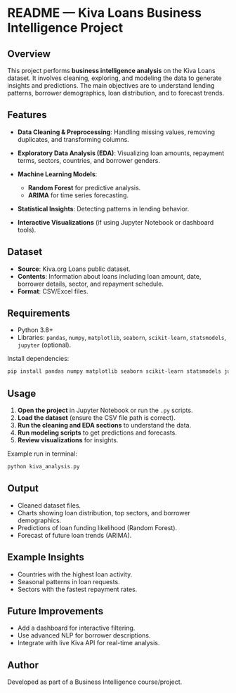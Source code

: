 # README — Kiva Loans Business Intelligence Project

## Overview

This project performs **business intelligence analysis** on the Kiva Loans dataset. It involves cleaning, exploring, and modeling the data to generate insights and predictions. The main objectives are to understand lending patterns, borrower demographics, loan distribution, and to forecast trends.

## Features

* **Data Cleaning & Preprocessing**: Handling missing values, removing duplicates, and transforming columns.
* **Exploratory Data Analysis (EDA)**: Visualizing loan amounts, repayment terms, sectors, countries, and borrower genders.
* **Machine Learning Models**:

  * **Random Forest** for predictive analysis.
  * **ARIMA** for time series forecasting.
* **Statistical Insights**: Detecting patterns in lending behavior.
* **Interactive Visualizations** (if using Jupyter Notebook or dashboard tools).

## Dataset

* **Source**: Kiva.org Loans public dataset.
* **Contents**: Information about loans including loan amount, date, borrower details, sector, and repayment schedule.
* **Format**: CSV/Excel files.

## Requirements

* Python 3.8+
* Libraries: `pandas`, `numpy`, `matplotlib`, `seaborn`, `scikit-learn`, `statsmodels`, `jupyter` (optional).

Install dependencies:

```bash
pip install pandas numpy matplotlib seaborn scikit-learn statsmodels jupyter
```

## Usage

1. **Open the project** in Jupyter Notebook or run the `.py` scripts.
2. **Load the dataset** (ensure the CSV file path is correct).
3. **Run the cleaning and EDA sections** to understand the data.
4. **Run modeling scripts** to get predictions and forecasts.
5. **Review visualizations** for insights.

Example run in terminal:

```bash
python kiva_analysis.py
```

## Output

* Cleaned dataset files.
* Charts showing loan distribution, top sectors, and borrower demographics.
* Predictions of loan funding likelihood (Random Forest).
* Forecast of future loan trends (ARIMA).

## Example Insights

* Countries with the highest loan activity.
* Seasonal patterns in loan requests.
* Sectors with the fastest repayment rates.

## Future Improvements

* Add a dashboard for interactive filtering.
* Use advanced NLP for borrower descriptions.
* Integrate with live Kiva API for real-time analysis.

## Author

Developed as part of a Business Intelligence course/project.
